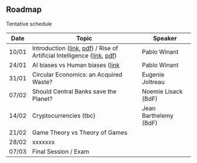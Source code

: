 ## Roadmap

Tentative schedule

| Date  | Topic                                              | Speaker                 |
| ----- | -------------------------------------------------- | ----------------------- |
| 10/01 | Introduction  ([link](./index.html), [pdf](./slides/index.pdf)) / Rise of Artificial Intelligence ([link](session_1/index.html), [pdf](./slides/session_1.pdf)) | Pablo Winant            |
| 24/01 | AI biases vs Human biases ([link](./session_2/index.html)    | Pablo Winant            |
| 31/01 | Circular Economics: an Acquired Waste?             |  Eugenie Joltreau       |
| 07/02 | Should Central Banks save the Planet?              |  Noemie Lisack  (BdF)   |
| 14/02 | Cryptocurrencies (tbc)                             |  Jean Barthelemy (BdF)  |
| 21/02 |  Game Theory vs Theory of Games                    |                         |
| 28/02 |           xxxxxxx                                  |                         |
| 07/03 |  Final Session / Exam                              |                         |

